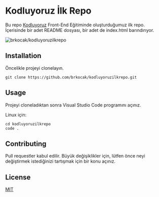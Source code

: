 # Kodluyoruz İlk Repo
Bu repo [Kodluyoruz](https://kodluyoruz.org/) Front-End Eğitiminde oluşturduğumuz ilk repo. İçerisinde bir adet README dosyası, bir adet de index.html barındırıyor.

![brkocak/kodluyoruzilkrepo](https://i.hizliresim.com/qw8qmav.png)

## Installation
Öncelikle projeyi clonelayın.
```
git clone https://github.com/brkocak/kodluyoruzilkrepo.git
```

## Usage
Projeyi cloneladıktan sonra Visual Studio Code programını açınız. 

Linux için:
```
cd kodluyoruzilkrepo 
code .
```

## Contributing
Pull requestler kabul edilir. Büyük değişiklikler için, lütfen önce neyi değiştirmek istediğinizi tartışmak için bir konu açınız.

## License
[MIT](https://choosealicense.com/licenses/mit/)